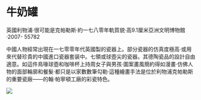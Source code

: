 # 牛奶罐  

英國利物浦·很可能是克帕勒斯·約一七八零年軌質貌·高9.1厘米亞洲文明博物館·2007- 55782  

中國人物經常出現在一七零零年代英國製的瓷器上。部分瓷器的仿真度極高·或用來代替珍貴的中國進口瓷器套装中。七領或球壺尖的瓷器。其德陶瓷品的設計自由適意。如這件鳥喙球壺和咖啡杯上持周女子與男孩·圖案畫風簡約得如漫畫·仿佛人物的面部輪廓和餐髮·都只是以家數數筆勾勒·這種繪畫手法是位於利物浦克帕勒斯的重要瓷廠——的翰·帕寧頓工廠的彩瓷特色。  

![](https://cdn-mineru.openxlab.org.cn/result/2025-07-27/26ec8c02-599c-4b79-9876-e092d6287e02/fcdd7e2df4f9c8378d962d9a5b01415403ca6cf7e2fbd7b445d9bbaf48818b8c.jpg)